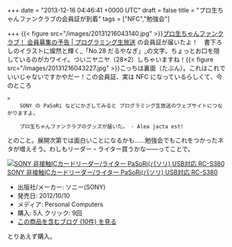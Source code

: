 
+++
date = "2013-12-16 04:46:41 +0000 UTC"
draft = false
title = "プロ生ちゃんファンクラブの会員証が到着"
tags = ["NFC","勉強会"]

+++
{{< figure src="/images/20131216043140.jpg"  >}}<a href="http://pronama.azurewebsites.net/2013/07/25/fan-club/">プロ生ちゃんファンクラブ！ 会員募集の予告 | プログラミング生放送</a> の会員証が届いたよ！　書下ろしのイラストに燦然と輝く_「No.28 だるやなぎ」_の文字。ちょっとお口を隠しているのがカワイイ。ついニヤニヤ（28×2）しちゃいますね！{{< figure src="/images/20131216043227.jpg"  >}}こっちは裏面（たぶん）。これはこれでいいじゃないですかやだー！この会員証、実は NFC になっているらしくて、今のところ

    >
        SONY の PaSoRi などにかざしてみると プログラミング生放送のウェブサイトにつながりますよ。

        プロ生ちゃんファンクラブのグッズが届いた。 - Alea jacta est!
    
とのこと。展開次第では面白いことになるかも……勉強会でもこれをつかったネタが増えそう。わしもリーダー・ライター買うかな――ってことで。<div class="hatena-asin-detail"><a href="http://www.amazon.co.jp/exec/obidos/ASIN/B00948CGAG/bestylesnet-22/"><img src="http://ecx.images-amazon.com/images/I/31WdMkH-JFL._SL160_.jpg" class="hatena-asin-detail-image" alt="SONY 非接触ICカードリーダー/ライター PaSoRi(パソリ) USB対応 RC-S380" title="SONY 非接触ICカードリーダー/ライター PaSoRi(パソリ) USB対応 RC-S380"/></a><div class="hatena-asin-detail-info"><a href="http://www.amazon.co.jp/exec/obidos/ASIN/B00948CGAG/bestylesnet-22/">SONY 非接触ICカードリーダー/ライター PaSoRi(パソリ) USB対応 RC-S380</a><ul><li><span class="hatena-asin-detail-label">出版社/メーカー:</span> ソニー(SONY)</li><li><span class="hatena-asin-detail-label">発売日:</span> 2012/10/10</li><li><span class="hatena-asin-detail-label">メディア:</span> Personal Computers</li><li><span class="hatena-asin-detail-label">購入</span>: 5人 <span class="hatena-asin-detail-label">クリック</span>: 9回</li><li><a href="http://d.hatena.ne.jp/asin/B00948CGAG/bestylesnet-22" target="_blank">この商品を含むブログ (10件) を見る</a></li></ul></div><div class="hatena-asin-detail-foot"></div></div>とりあえず購入。


